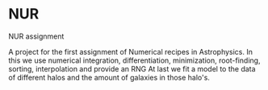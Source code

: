 # NUR
NUR assignment

A project for the first assignment of Numerical recipes in Astrophysics.
In this we use numerical integration, differentiation, minimization, root-finding, sorting, interpolation and provide an RNG
At last we fit a model to the data of different halos and the amount of galaxies in those halo's.
